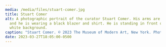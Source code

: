 ```yaml
---
media: /media/files/stuart-comer.jpg
title: Stuart Comer
alt: A photographic portrait of the curator Stuart Comer. His arms are crossed
  and he is wearing a black blazer and shirt. He is standing in front of a plain
  white background.
caption: "Stuart Comer. © 2023 The Museum of Modern Art, New York. Photo: Peter Ross"
date: 2023-03-27T18:05:00-0500
---
```

